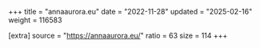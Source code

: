 +++
title = "annaaurora.eu"
date = "2022-11-28"
updated = "2025-02-16"
weight = 116583

[extra]
source = "https://annaaurora.eu/"
ratio = 63
size = 114
+++
